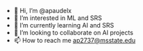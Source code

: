 - 👋 Hi, I’m @apaudelx
- 👀 I’m interested in ML and SRS
- 🌱 I’m currently learning AI and SRS
- 💞️ I’m looking to collaborate on AI projects
- 📫 How to reach me ap2737@msstate.edu

<!---
apaudelx/apaudelx is a ✨ special ✨ repository because its `README.md` (this file) appears on your GitHub profile.
You can click the Preview link to take a look at your changes.
--->
